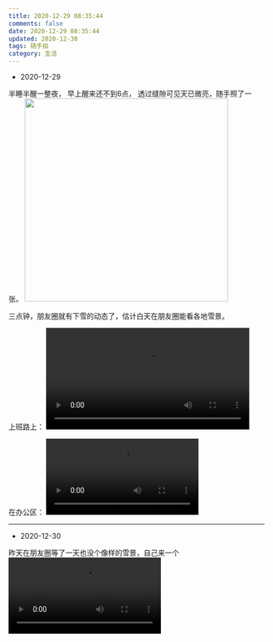```yaml
---
title: 2020-12-29 08:35:44
comments: false
date: 2020-12-29 08:35:44
updated: 2020-12-30
tags: 随手拍
category: 生活
---
```

- 2020-12-29

半睡半醒一整夜，
早上醒来还不到6点，
透过缝隙可见天已微亮，随手照了一张。
<img src="./IMG_2222.jpeg" width="400"/>

三点钟，朋友圈就有下雪的动态了，估计白天在朋友圈能看各地雪景。

上班路上：
<video src="./IMG_2223.MOV" width="400" controls="controls"></video>

在办公区：
<video src="./IMG_2224.MOV" controls="controls"></video>

---
- 2020-12-30

昨天在朋友圈等了一天也没个像样的雪景，自己来一个
<video src="./7961e53e11f75e86c544fa8cc51f6d.mp4" controls="controls"></video>


